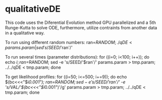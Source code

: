 # qualitativeDE

This code uses the Diferential Evolution method GPU parallelized and a 5th Runge-Kutta to solve ODE, furthermore, utilize contraints from another data in a qualitative way.

To run using different random numbers:
ran=$RANDOM; ./qDE < params.param | sed 's/SEED/'$ran'/'

To run several times (parameter distributions):
for ((i=0; i<100; i++)); do echo $i; ran=$RANDOM;  sed -e 's/SEED/'$ran'/' params.param > tmp.param; ../../qDE < tmp.param; done 

To get likelihood profiles:
for ((i=50; i<=500; i+=9)); do echo $(bc<<<"$i*0.001"); ran=$RANDOM;  sed -e 's/SEED/'$ran'/' -e 's/VAL/'$(bc<<<"$i*0.001")'/g' params.param > tmp.param; ../../qDE < tmp.param; done
